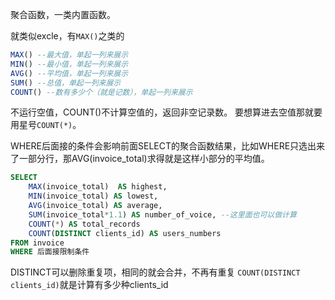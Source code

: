 
聚合函数，一类内置函数。

就类似excle，有`MAX()`之类的
```sql
MAX() --最大值，单起一列来展示
MIN() --最小值，单起一列来展示
AVG() --平均值，单起一列来展示
SUM() --总值，单起一列来展示
COUNT() --数有多少个（就是记数），单起一列来展示
```


不运行空值，COUNT()不计算空值的，返回非空记录数。
要想算进去空值那就要用星号`COUNT(*)`。

WHERE后面接的条件会影响前面SELECT的聚合函数结果，比如WHERE只选出来了一部分行，那AVG(invoice_total)求得就是这样小部分的平均值。

```sql
SELECT
	MAX(invoice_total)  AS highest,
    MIN(invoice_total) AS lowest,
    AVG(invoice_total) AS average,
    SUM(invoice_total*1.1) AS number_of_voice, --这里面也可以做计算
    COUNT(*) AS total_records
    COUNT(DISTINCT clients_id) AS users_numbers
FROM invoice
WHERE 后面接限制条件
```

DISTINCT可以删除重复项，相同的就会合并，不再有重复
`COUNT(DISTINCT clients_id)`就是计算有多少种clients_id